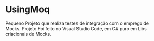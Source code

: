 # UsingMoq
Pequeno Projeto que realiza testes de integração com o emprego de Mocks.
Projeto Foi feito no Visual Studio Code, em C# puro em Libs criacionais de Mocks.
